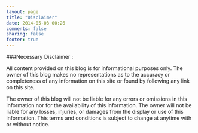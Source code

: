 ```yaml
---
layout: page
title: "Disclaimer"
date: 2014-05-03 00:26
comments: false
sharing: false
footer: true
---
```


###Necessary Disclaimer :

All content provided on this blog is for informational purposes only. The owner of this blog makes no representations as to the accuracy or completeness of any information on this site or found by following any link on this site.

The owner of this blog will not be liable for any errors or omissions in this information nor for the availability of this information. The owner will not be liable for any losses, injuries, or damages from the display or use of this information.
This terms and conditions is subject to change at anytime with or without notice.

